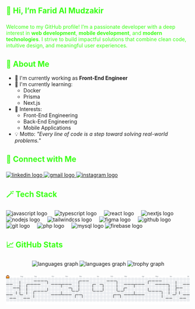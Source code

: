 <h2 align="left" style="color:#39FF14;">👋 Hi, I’m Farid Al Mudzakir</h2>

###

<p align="left" style="color:#39FF14;">Welcome to my GitHub profile! I’m a passionate developer with a deep interest in <strong>web development</strong>, <strong>mobile development</strong>, and <strong>modern technologies</strong>. I strive to build impactful solutions that combine clean code, intuitive design, and meaningful user experiences.</p>

###

<h2 align="left" style="color:#39FF14;">💼 About Me</h2>

- 🚀 I'm currently working as **Front-End Engineer**
- 🌱 I'm currently learning:
  - Docker
  - Prisma
  - Next.js
- 🎯 Interests:
  - Front-End Engineering
  - Back-End Engineering
  - Mobile Applications
- 💡 Motto: *"Every line of code is a step toward solving real-world problems."*

###

<h2 align="left" style="color:#39FF14;">🔗 Connect with Me</h2>

###

<div align="left">
  <a href="https://www.linkedin.com/in/farid-al-mudzakir-418871351/" target="_blank">
    <img src="https://raw.githubusercontent.com/maurodesouza/profile-readme-generator/master/src/assets/icons/social/linkedin/default.svg" width="52" height="40" alt="linkedin logo"  />
  </a>
  <a href="mailto:faridzakir9@gmail.com" target="_blank">
    <img src="https://raw.githubusercontent.com/maurodesouza/profile-readme-generator/master/src/assets/icons/social/gmail/default.svg" width="52" height="40" alt="gmail logo"  />
  </a>
  <a href="https://www.instagram.com/mr.mobby_/" target="_blank">
    <img src="https://raw.githubusercontent.com/maurodesouza/profile-readme-generator/master/src/assets/icons/social/instagram/default.svg" width="52" height="40" alt="instagram logo"  />
  </a>
</div>

###

<h2 align="left" style="color:#39FF14;">🪄 Tech Stack</h2>

###

<div align="left">
  <img src="https://cdn.jsdelivr.net/gh/devicons/devicon/icons/javascript/javascript-original.svg" height="40" alt="javascript logo"  />
  <img width="12" />
  <img src="https://cdn.jsdelivr.net/gh/devicons/devicon/icons/typescript/typescript-original.svg" height="40" alt="typescript logo"  />
  <img width="12" />
  <img src="https://cdn.jsdelivr.net/gh/devicons/devicon/icons/react/react-original-wordmark.svg" height="40" alt="react logo"  />
  <img width="12" />
  <img src="https://cdn.jsdelivr.net/gh/devicons/devicon/icons/nextjs/nextjs-original.svg" height="40" alt="nextjs logo"  />
  <img width="12" />
  <img src="https://cdn.jsdelivr.net/gh/devicons/devicon/icons/nodejs/nodejs-original-wordmark.svg" height="40" alt="nodejs logo"  />
  <img width="12" />
  <img src="https://cdn.jsdelivr.net/gh/devicons/devicon/icons/tailwindcss/tailwindcss-original-wordmark.svg" height="40" alt="tailwindcss logo"  />
  <img width="12" />
  <img src="https://cdn.jsdelivr.net/gh/devicons/devicon/icons/figma/figma-original.svg" height="40" alt="figma logo"  />
  <img width="12" />
  <img src="https://cdn.jsdelivr.net/gh/devicons/devicon/icons/github/github-original.svg" height="40" alt="github logo"  />
  <img width="12" />
  <img src="https://cdn.jsdelivr.net/gh/devicons/devicon/icons/git/git-original.svg" height="40" alt="git logo"  />
  <img width="12" />
  <img src="https://cdn.jsdelivr.net/gh/devicons/devicon/icons/php/php-original.svg" height="40" alt="php logo"  />
  <img width="12" />
  <img src="https://cdn.jsdelivr.net/gh/devicons/devicon/icons/mysql/mysql-original-wordmark.svg" height="40" alt="mysql logo"  />
  <img src="https://cdn.jsdelivr.net/gh/devicons/devicon/icons/firebase/firebase-plain.svg" height="40" alt="firebase logo"  />
</div>

###

<h2 align="left" style="color:#39FF14;">📈 GitHub Stats</h2>

###

<div align="center">
 <img src="https://github-readme-stats.vercel.app/api/top-langs?username=Idunnnn&locale=en&hide_title=true&card_width=320&langs_count=5&theme=radical&hide_border=true&order=2" height="150" alt="languages graph"  />

  <img src="https://github-readme-stats.vercel.app/api/top-langs?username=Idunnnn&locale=en&hide_title=true&layout=default&card_width=320&langs_count=5&theme=radical&hide_border=true&order=2" height="150" alt="languages graph"  />
  <img src="https://github-profile-trophy.vercel.app/?username=Idunnnn&theme=onestar&column=6&row=1&margin-w=8&margin-h=8&no-bg=true&no-frame=true&order=4" height="150" alt="trophy graph"  />
</div>

###

<picture>
  <source media="(prefers-color-scheme: dark)" srcset="https://raw.githubusercontent.com/Idunnnn/Idunnnn/output/pacman-contribution-graph-dark.svg">
  <source media="(prefers-color-scheme: light)" srcset="https://raw.githubusercontent.com/Idunnnn/Idunnnn/output/pacman-contribution-graph.svg">
  <img alt="pacman contribution graph" src="https://raw.githubusercontent.com/Idunnnn/Idunnnn/output/pacman-contribution-graph.svg">
</picture>
